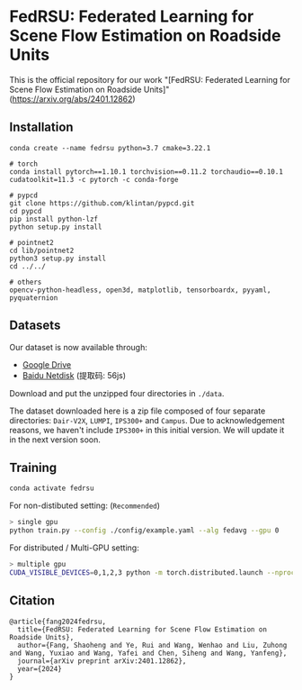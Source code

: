 # FedRSU: Federated Learning for Scene Flow Estimation on Roadside Units

This is the official repository for our work "[FedRSU: Federated Learning for Scene Flow Estimation on Roadside Units]"(https://arxiv.org/abs/2401.12862)

## **Installation**

```shell
conda create --name fedrsu python=3.7 cmake=3.22.1

# torch
conda install pytorch==1.10.1 torchvision==0.11.2 torchaudio==0.10.1 cudatoolkit=11.3 -c pytorch -c conda-forge

# pypcd
git clone https://github.com/klintan/pypcd.git
cd pypcd
pip install python-lzf
python setup.py install

# pointnet2
cd lib/pointnet2
python3 setup.py install
cd ../../

# others
opencv-python-headless, open3d, matplotlib, tensorboardx, pyyaml, pyquaternion
```

## **Datasets**
Our dataset is now available through:
* [Google Drive](https://drive.google.com/file/d/1At3tG0kZHrJnTEGM95NDCcAcnhRntPJx/view?usp=drive_link) 
* [Baidu Netdisk](https://pan.baidu.com/s/16Qg6xUmvPk9gPXWm366Vtw) (提取码: 56js)

Download and put the unzipped four directories in `./data`.

The dataset downloaded here is a zip file composed of four separate directories: 
`Dair-V2X`, `LUMPI`, `IPS300+` and `Campus`.
Due to acknowledgement reasons, we haven't include `IPS300+` in this initial version.
We will update it in the next version soon.

## **Training**
```bash
conda activate fedrsu
```
For non-distibuted setting: (`Recommended`)
```bash
> single gpu
python train.py --config ./config/example.yaml --alg fedavg --gpu 0
```
For distributed / Multi-GPU setting:
```bash
> multiple gpu
CUDA_VISIBLE_DEVICES=0,1,2,3 python -m torch.distributed.launch --nproc_per_node=4 train.py --config ./example_ddp.yaml --ddp --alg fedavg --gpu 0

```

## **Citation**
```
@article{fang2024fedrsu,
  title={FedRSU: Federated Learning for Scene Flow Estimation on Roadside Units},
  author={Fang, Shaoheng and Ye, Rui and Wang, Wenhao and Liu, Zuhong and Wang, Yuxiao and Wang, Yafei and Chen, Siheng and Wang, Yanfeng},
  journal={arXiv preprint arXiv:2401.12862},
  year={2024}
}
```